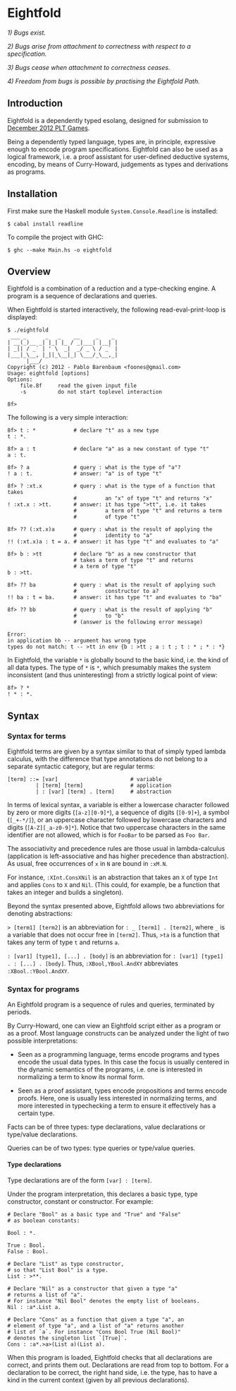 Eightfold
=========

*1) Bugs exist.*

*2) Bugs arise from attachment to correctness with respect to a specification.*

*3) Bugs cease when attachment to correctness ceases.*

*4) Freedom from bugs is possible by practising the Eightfold Path.*

Introduction
------------

Eightfold is a dependently typed esolang, designed for submission
to [December 2012 PLT Games](http://www.pltgames.com/competition/2012/12).

Being a dependently typed language, types are, in principle, expressive
enough to encode program specifications. Eightfold can also be used
as a logical framework, i.e. a proof assistant for user-defined deductive
systems, encoding, by means of Curry-Howard, judgements as types and
derivations as programs.

Installation
------------

First make sure the Haskell module `System.Console.Readline` is installed:

    $ cabal install readline

To compile the project with GHC:

    $ ghc --make Main.hs -o eightfold

Overview
--------

Eightfold is a combination of a reduction and a type-checking
engine.
A program is a sequence of declarations and queries.

When Eightfold is started interactively, the following
read-eval-print-loop is displayed:

    $ ./eightfold
     ___ _      _   _    __     _    _
    | __(_)__ _| |_| |_ / _|___| |__| |
    | _|| / _` | ' \  _|  _/ _ \ / _` |
    |___|_\__, |_||_\__|_| \___/_\__,_|
          |___/
    Copyright (c) 2012 - Pablo Barenbaum <foones@gmail.com>
    Usage: eightfold [options]
    Options:
        file.8f     read the given input file
        -s          do not start toplevel interaction

    8f> 

The following is a very simple interaction:

    8f> t : *            # declare "t" as a new type
    t : *.

    8f> a : t            # declare "a" as a new constant of type "t"
    a : t.

    8f> ? a              # query : what is the type of "a"?
    ! a : t.             # answer: "a" is of type "t"

    8f> ? :xt.x          # query : what is the type of a function that takes
                         #         an "x" of type "t" and returns "x"
    ! :xt.x : >tt.       # answer: it has type ">tt", i.e. it takes
                         #         a term of type "t" and returns a term
                         #         of type "t"

    8f> ?? (:xt.x)a      # query : what is the result of applying the
                         #         identity to "a"
    !! (:xt.x)a : t = a. # answer: it has type "t" and evaluates to "a"

    8f> b : >tt          # declare "b" as a new constructor that
                         # takes a term of type "t" and returns
                         # a term of type "t"
    b : >tt.

    8f> ?? ba            # query : what is the result of applying such
                         #         constructor to a?
    !! ba : t = ba.      # answer: it has type "t" and evaluates to "ba"

    8f> ?? bb            # query : what is the result of applying "b"
                         #         to "b"
                         # (answer is the following error message)

    Error:
    in application bb -- argument has wrong type
    types do not match: t -- >tt in env {b : >tt ; a : t ; t : * ; * : *}

In Eightfold, the variable `*` is globally bound to the basic
kind, i.e. the kind of all data types. The type of `*` is `*`,
which presumably makes the system inconsistent (and thus uninteresting)
from a strictly logical point of view:

    8f> ? *
    ! * : *.

Syntax
------

### Syntax for terms

Eightfold terms are given by a syntax similar to that
of simply typed lambda calculus, with the difference that
type annotations do not belong to a separate syntactic
category, but are regular terms:

    [term] ::= [var]                       # variable
             | [term] [term]               # application
             | : [var] [term] . [term]     # abstraction

In terms of lexical syntax, a variable is either a lowercase character
followed by zero or more digits (`[a-z][0-9]*`),
a sequence of digits (`[0-9]+`),
a symbol (`[_+-*/]`), or an uppercase character followed by
lowercase characters and digits (`[A-Z][_a-z0-9]*`).
Notice that two uppercase characters
in the same identifier are not allowed, which is for `FooBar` to
be parsed as `Foo Bar`.

The associativity and precedence rules are those usual in
lambda-calculus (application is left-associative and has
higher precedence than abstraction). As usual,
free occurrences of `x` in `N` are bound in `:xM.N`.

For instance, `:XInt.ConsXNil` is an abstraction
that takes an `X` of type `Int` and applies `Cons` to
`X` and `Nil`. (This could, for example, be a function that
takes an integer and builds a singleton).

Beyond the syntax presented above, Eightfold allows
two abbreviations for denoting abstractions:

`> [term1] [term2]` is an abbreviation for
`: _ [term1] . [term2]`, where `_` is a variable that does
not occur free in `[term2]`. Thus, `>ta` is a function that
takes any term of type `t` and returns `a`.

`: [var1] [type1], [...] . [body]` is
an abbreviation for
`: [var1] [type1] . : [...] . [body]`.
Thus, `:XBool,YBool.AndXY` abbreviates
`:XBool.:YBool.AndXY`.

### Syntax for programs

An Eightfold program is a sequence of rules and queries,
terminated by periods.

By Curry-Howard, one can view an Eightfold script
either as a program or as a proof. Most language
constructs can be analyzed under the light of
two possible interpretations:

* Seen as a programming language, terms encode programs
  and types encode the usual data types. In this case
  the focus is usually centered in the dynamic semantics
  of the programs, i.e. one is interested in normalizing
  a term to know its normal form.

* Seen as a proof assistant, types encode propositions
  and terms encode proofs. Here, one is usually
  less interested in normalizing terms, and more
  interested in typechecking a term to ensure it effectively
  has a certain type.

Facts can be of three types: type declarations, value declarations or
type/value declarations.

Queries can be of two types: type queries or type/value queries.

#### Type declarations

Type declarations are of the form `[var] : [term]`.

Under the program interpretation, this declares a basic type,
type constructor, constant or constructor. For example:

    # Declare "Bool" as a basic type and "True" and "False"
    # as boolean constants:

    Bool : *.

    True : Bool.
    False : Bool.

    # Declare "List" as type constructor,
    # so that "List Bool" is a type.
    List : >**.

    # Declare "Nil" as a constructor that given a type "a"
    # returns a list of "a".
    # For instance "Nil Bool" denotes the empty list of booleans.
    Nil : :a*.List a.

    # Declare "Cons" as a function that given a type "a", an
    # element of type "a", and a list of "a" returns another
    # list of `a`. For instance "Cons Bool True (Nil Bool)"
    # denotes the singleton list `[True]`.
    Cons : :a*.>a>(List a)(List a).

When this program is loaded, Eightfold checks that all
declarations are correct, and prints them out.
Declarations are read from top to bottom.
For a declaration to be correct, the right hand side,
i.e. the type, has to have a kind in the current context
(given by all previous declarations).

